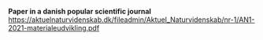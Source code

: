 **Paper in a danish popular scientific journal**
https://aktuelnaturvidenskab.dk/fileadmin/Aktuel_Naturvidenskab/nr-1/AN1-2021-materialeudvikling.pdf